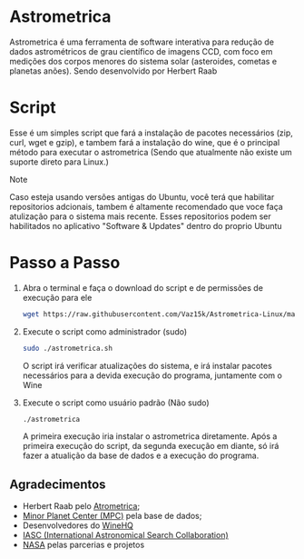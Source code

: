 # Astrometrica

Astrometrica é uma ferramenta de software interativa para redução de dados astrométricos de grau científico de imagens CCD, com foco em medições dos corpos menores do sistema solar (asteroides, cometas e planetas anões). Sendo desenvolvido por Herbert Raab

# Script
Esse é um simples script que fará a instalação de pacotes necessários (zip, curl, wget e gzip), e tambem fará a instalação do wine, que é o principal método para executar o astrometrica (Sendo que atualmente não existe um suporte direto para Linux.)

> [!NOTE]
> Caso esteja usando versões antigas do Ubuntu, você terá que habilitar repositorios adcionais, tambem é altamente recomendado que voce faça atulização para o sistema mais recente.
> Esses repositorios podem ser habilitados no aplicativo "Software & Updates" dentro do proprio Ubuntu

# Passo a Passo
1. Abra o terminal e faça o download do script e de permissões de execução para ele
   ```bash
   wget https://raw.githubusercontent.com/Vaz15k/Astrometrica-Linux/main/astrometrica.sh && chmod +x astrometrica.sh
   ```
2. Execute o script como administrador (sudo)
   ```bash
   sudo ./astrometrica.sh
   ```
   O script irá verificar atualizações do sistema, e irá instalar pacotes necessários para a devida execução do programa, juntamente com o Wine
   
3. Execute o  script como usuário padrão (Não sudo)
   ```bash
   ./astrometrica
   ```
   A primeira execução iria instalar o astrometrica diretamente. Após a primeira execução do script, da segunda execução em diante, só irá fazer a atualição da base de dados e a execução do programa.

## Agradecimentos

- Herbert Raab pelo [Atrometrica](http://www.astrometrica.at);
- [Minor Planet Center (MPC)](https://minorplanetcenter.net) pela base de dados;
- Desenvolvedores do [WineHQ](https://www.winehq.org)
- [IASC (International Astronomical Search Collaboration)](http://iasc.cosmosearch.org)
- [NASA](https://www.nasa.gov) pelas parcerias e projetos
